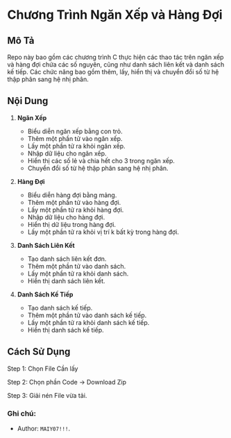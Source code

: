 # Chương Trình Ngăn Xếp và Hàng Đợi

## Mô Tả
Repo này bao gồm các chương trình C thực hiện các thao tác trên ngăn xếp và hàng đợi chứa các số nguyên, cũng như danh sách liên kết và danh sách kế tiếp. Các chức năng bao gồm thêm, lấy, hiển thị và chuyển đổi số từ hệ thập phân sang hệ nhị phân.

## Nội Dung
1. **Ngăn Xếp**
   - Biểu diễn ngăn xếp bằng con trỏ.
   - Thêm một phần tử vào ngăn xếp.
   - Lấy một phần tử ra khỏi ngăn xếp.
   - Nhập dữ liệu cho ngăn xếp.
   - Hiển thị các số lẻ và chia hết cho 3 trong ngăn xếp.
   - Chuyển đổi số từ hệ thập phân sang hệ nhị phân.

2. **Hàng Đợi**
   - Biểu diễn hàng đợi bằng mảng.
   - Thêm một phần tử vào hàng đợi.
   - Lấy một phần tử ra khỏi hàng đợi.
   - Nhập dữ liệu cho hàng đợi.
   - Hiển thị dữ liệu trong hàng đợi.
   - Lấy một phần tử ra khỏi vị trí k bất kỳ trong hàng đợi.

3. **Danh Sách Liên Kết**
   - Tạo danh sách liên kết đơn.
   - Thêm một phần tử vào danh sách.
   - Lấy một phần tử ra khỏi danh sách.
   - Hiển thị danh sách liên kết.

4. **Danh Sách Kế Tiếp**
   - Tạo danh sách kế tiếp.
   - Thêm một phần tử vào danh sách kế tiếp.
   - Lấy một phần tử ra khỏi danh sách kế tiếp.
   - Hiển thị danh sách kế tiếp.

## Cách Sử Dụng
Step 1: Chọn File Cần lấy

Step 2: Chọn phần Code -> Download Zip

Step 3: Giải nén File vừa tải.



### Ghi chú:
- Author: `MAIY07!!!`.
